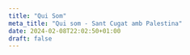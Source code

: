 ```yaml
---
title: "Qui Som"
meta_title: "Qui som - Sant Cugat amb Palestina"
date: 2024-02-08T22:02:50+01:00
draft: false
---
```


